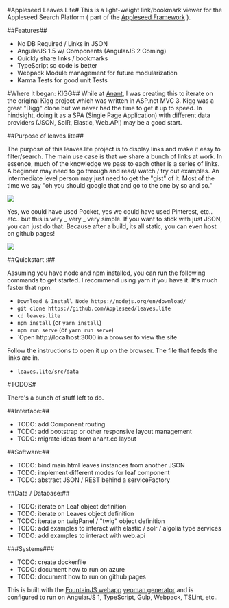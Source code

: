 #Appleseed Leaves.Lite#
This is a light-weight link/bookmark viewer for the Appleseed Search Platform ( part of the [Appleseed Framework](http://www.appleseedapp.com) ).

##Features##
* No DB Required / Links in JSON
* AngularJS 1.5 w/ Components (AngularJS 2 Coming)
* Quickly share links / bookmarks
* TypeScript so code is better
* Webpack Module management for future modularization
* Karma Tests for good unit Tests

#Where it began: KIGG##
While at [Anant](http://www.anant.us), I was creating this to iterate on the original Kigg project which was written in ASP.net MVC 3.
Kigg was a great "Digg" clone but we never had the time to get it up to speed. In hindsight, doing it as a SPA (Single Page Application)
with different data providers (JSON, SolR, Elastic, Web.API) may be a good start.

##Purpose of leaves.lite##

The purpose of this leaves.lite project is to display links and make it easy to filter/search. The main use case is that we share a bunch
of links at work. In essence, much of the knowledge we pass to each other is a series of links. A beginner may need to go through and read/ watch / try out examples.
An intermediate level person may just need to get the "gist" of it. Most of the time we say "oh you should google that and go to the one by so and so."

<img src="https://www.dropbox.com/s/7ijmms4gixat7k7/Screenshot%202016-11-24%2014.08.28.png?dl=1">

Yes, we could have used Pocket, yes we could have used Pinterest, etc.. etc.. but this is very _ very _ very simple. If you want to stick with
just JSON, you can just do that. Because after a build, its all static, you can even host on github pages!

<img src="https://www.dropbox.com/s/x8z9kf0iybelkl7/Screenshot%202016-11-24%2014.09.40.png?dl=1">

##Quickstart :##

Assuming you have node and npm installed, you can run the following commands to get started. I recommend using yarn if you have it.
It's much faster that npm.

- `Download & Install Node https://nodejs.org/en/download/`
- `git clone https://github.com/Appleseed/leaves.lite`
- `cd leaves.lite`
- `npm install` (or `yarn install`)
- `npm run serve` (or `yarn run serve`)  
- `Open http://localhost:3000 in a browser to view the site

Follow the instructions to open it up on the browser. The file that feeds the links are in.

- `leaves.lite/src/data`

#TODOS#

There's a bunch of stuff left to do.

##Interface:##

- TODO: add Component routing
- TODO: add bootstrap or other responsive layout management
- TODO: migrate ideas from anant.co layout

##Software:##
- TODO: bind main.html leaves instances from another JSON
- TODO: implement different modes for leaf component
- TODO: abstract JSON / REST behind a serviceFactory


##Data / Database:##
- TODO: iterate on Leaf object definition
- TODO: iterate on Leaves object definition
- TODO: iterate on twigPanel / "twig" object definition
- TODO: add examples to interact with elastic / solr / algolia type services
- TODO: add examples to interact with web.api

###Systems###
- TODO: create dockerfile
- TODO: document how to run on azure
- TODO: document how to run on github pages

This is built with the [FountainJS webapp](https://fountainjs.io) [yeoman generator](https://yeoman.io) and is configured to run on AngularJS 1, TypeScript, Gulp, Webpack, TSLint, etc..
